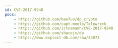 ```yaml
---
id: CVE-2017-9248
pocs:
    - https://github.com/bao7uo/dp_crypto
    - https://github.com/capt-meelo/Telewreck
    - https://github.com/ictnamanh/CVE-2017-9248
    - https://github.com/shacojx/dp
    - https://www.exploit-db.com/raw/43873
---
```

